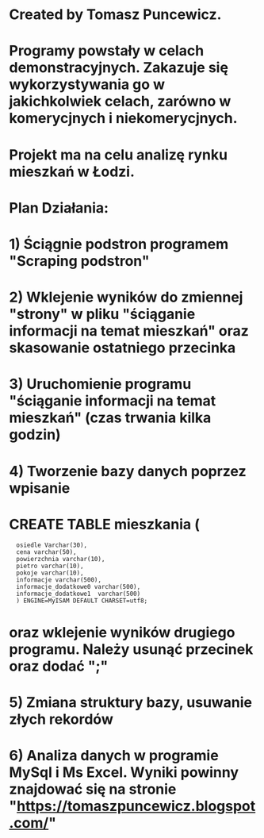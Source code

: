 # Created by Tomasz Puncewicz.


# Programy powstały w celach demonstracyjnych. Zakazuje się wykorzystywania go w jakichkolwiek celach, zarówno w komerycjnych i niekomerycjnych.


# Projekt ma na celu analizę rynku mieszkań w Łodzi.

# Plan Działania:
# 1) Ściągnie podstron programem "Scraping podstron"
# 2) Wklejenie wyników do zmiennej "strony" w pliku "ściąganie informacji na temat mieszkań" oraz skasowanie ostatniego przecinka
# 3) Uruchomienie programu "ściąganie informacji na temat mieszkań" (czas trwania kilka godzin)
# 4) Tworzenie bazy danych poprzez wpisanie
#     CREATE TABLE mieszkania (
      osiedle Varchar(30),
      cena varchar(50),
      powierzchnia varchar(10),
      pietro varchar(10),
      pokoje varchar(10),
      informacje varchar(500),
      informacje_dodatkowe0 varchar(500),
      informacje_dodatkowe1  varchar(500)
      ) ENGINE=MyISAM DEFAULT CHARSET=utf8;
      
# oraz wklejenie wyników drugiego programu. Należy usunąć przecinek oraz dodać ";"
# 5) Zmiana struktury bazy, usuwanie złych rekordów
# 6) Analiza danych w programie MySql i Ms Excel. Wyniki powinny znajdować się na stronie "https://tomaszpuncewicz.blogspot.com/"

